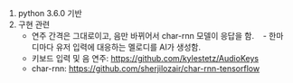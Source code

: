 1. python 3.6.0 기반 
1. 구현 관련
    - 연주 간격은 그대로이고, 음만 바뀌어서 char-rnn 모델이 응답을 함.
    - 한마디마다 유저 입력에 대응하는 멜로디를 AI가 생성함.
    - 키보드 입력 및 음 연주: https://github.com/kylestetz/AudioKeys
    - char-rnn: https://github.com/sherjilozair/char-rnn-tensorflow
